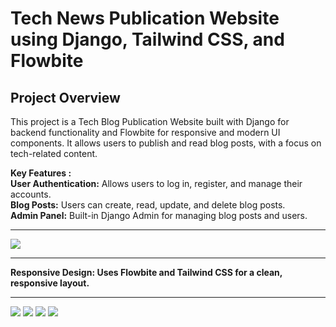 <h1> Tech News Publication Website using Django, Tailwind CSS, and Flowbite </h1>

<h2>Project Overview</h2>
<p>This project is a Tech Blog Publication Website built with Django for backend functionality and Flowbite for responsive and modern UI components. It allows users to publish and read blog posts, with a focus on tech-related content.</p>

<b>Key Features :</b>
<br>
<b>User Authentication:</b> Allows users to log in, register, and manage their accounts.
<br>
<b>Blog Posts:</b> Users can create, read, update, and delete blog posts.
<br>
<b>Admin Panel:</b> Built-in Django Admin for managing blog posts and users.
<hr>

![ ](https://github.com/user-attachments/assets/c1f80c7f-f676-4258-b306-3acbd4db4520)

<hr>
<b>Responsive Design: Uses Flowbite and Tailwind CSS for a clean, responsive layout.</b>
<hr>

![ ](https://github.com/user-attachments/assets/449d56a9-0952-4c99-81c9-3ccebf3dd67b)
![ ](https://github.com/user-attachments/assets/36efba9c-31b7-41e5-91fb-4faf31322b98)
![ ](https://github.com/user-attachments/assets/1bb20779-176e-43bd-9c59-5b7c3ba62358)
![ ](https://github.com/user-attachments/assets/44388287-06e4-4e73-a898-ae378494966f)
